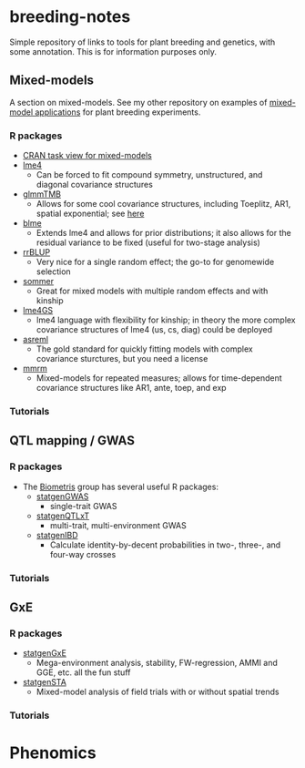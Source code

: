 # breeding-notes
Simple repository of links to tools for plant breeding and genetics, with some annotation. This is for information purposes only. 

## Mixed-models

A section on mixed-models. See my other repository on examples of [mixed-model applications](https://github.com/neyhartj/mixed_model_applications) for plant breeding experiments.

### R packages
+ [CRAN task view for mixed-models](https://cran.r-project.org/web/views/MixedModels.html)
+ [lme4](https://cran.r-project.org/web/packages/lme4/index.html)
    - Can be forced to fit compound symmetry, unstructured, and diagonal covariance structures
+ [glmmTMB](https://cran.r-project.org/web/packages/glmmTMB/index.html)
    - Allows for some cool covariance structures, including Toeplitz, AR1, spatial exponential; see [here](https://glmmtmb.github.io/glmmTMB/articles/covstruct.html)
+ [blme](https://cran.r-project.org/web/packages/blme/index.html)
    - Extends lme4 and allows for prior distributions; it also allows for the residual variance to be fixed (useful for two-stage analysis)
+ [rrBLUP]()
    - Very nice for a single random effect; the go-to for genomewide selection
+ [sommer](https://cran.r-project.org/web/packages/sommer/index.html)
    - Great for mixed models with multiple random effects and with kinship
+ [lme4GS](https://github.com/perpdgo/lme4GS)
    - lme4 language with flexibility for kinship; in theory the more complex covariance structures of lme4 (us, cs, diag) could be deployed
+ [asreml](https://vsni.co.uk/software/asreml-r)
    - The gold standard for quickly fitting models with complex covariance sturctures, but you need a license
+ [mmrm](https://cran.r-project.org/web/packages/mmrm/index.html)
    - Mixed-models for repeated measures; allows for time-dependent covariance structures like AR1, ante, toep, and exp
    
### Tutorials
    

## QTL mapping / GWAS

### R packages

+ The [Biometris](https://github.com/Biometris) group has several useful R packages:
    - [statgenGWAS](https://github.com/Biometris/statgenGWAS)
        - single-trait GWAS
    - [statgenQTLxT](https://github.com/Biometris/statgenQTLxT)
        - multi-trait, multi-environment GWAS
    - [statgenIBD](https://github.com/Biometris/statgenIBD)
        - Calculate identity-by-decent probabilities in two-, three-, and four-way crosses
        
### Tutorials

## GxE

### R packages

+ [statgenGxE](https://github.com/Biometris/statgenGxE)
    - Mega-environment analysis, stability, FW-regression, AMMI and GGE, etc. all the fun stuff
+ [statgenSTA](https://github.com/Biometris/statgenSTA)
    - Mixed-model analysis of field trials with or without spatial trends
    
### Tutorials


# Phenomics

# 
